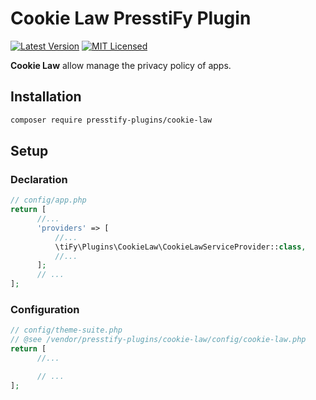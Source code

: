 # Cookie Law PresstiFy Plugin

[![Latest Version](https://img.shields.io/badge/release-2.0.42-blue?style=for-the-badge)](https://svn.tigreblanc.fr/presstify-plugins/cookie-law/tags/2.0.42)
[![MIT Licensed](https://img.shields.io/badge/license-MIT-green?style=for-the-badge)](LICENSE.md)

**Cookie Law** allow manage the privacy policy of apps.

## Installation

```bash
composer require presstify-plugins/cookie-law
```

## Setup

### Declaration

```php
// config/app.php
return [
      //...
      'providers' => [
          //...
          \tiFy\Plugins\CookieLaw\CookieLawServiceProvider::class,
          //...
      ];
      // ...
];
```

### Configuration

```php
// config/theme-suite.php
// @see /vendor/presstify-plugins/cookie-law/config/cookie-law.php
return [
      //...

      // ...
];
```
